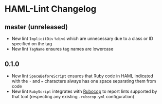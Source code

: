 # HAML-Lint Changelog

## master (unreleased)

* New lint `ImplicitDiv` `%div`s which are unnecessary due to a class or ID
  specified on the tag
* New lint `TagName` ensures tag names are lowercase

## 0.1.0

* New lint `SpaceBeforeScript` ensures that Ruby code in HAML indicated with the
  `-` and `=` characters always has one space separating them from code
* New lint `RubyScript` integrates with [Rubocop](https://github.com/bbatsov/rubocop)
  to report lints supported by that tool (respecting any existing `.rubocop.yml`
  configuration)

